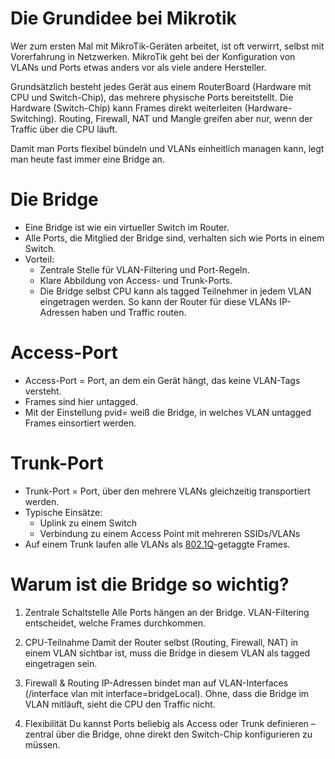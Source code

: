 # Die Grundidee bei Mikrotik
Wer zum ersten Mal mit MikroTik-Geräten arbeitet, ist oft verwirrt, selbst mit Vorerfahrung in Netzwerken. MikroTik geht bei der Konfiguration von VLANs und Ports etwas anders vor als viele andere Hersteller.

Grundsätzlich besteht jedes Gerät aus einem RouterBoard (Hardware mit CPU und Switch-Chip), das mehrere physische Ports bereitstellt.
Die Hardware (Switch-Chip) kann Frames direkt weiterleiten (Hardware-Switching).
Routing, Firewall, NAT und Mangle greifen aber nur, wenn der Traffic über die CPU läuft.

Damit man Ports flexibel bündeln und VLANs einheitlich managen kann, legt man heute fast immer eine Bridge an.

# Die Bridge

- Eine Bridge ist wie ein virtueller Switch im Router.
- Alle Ports, die Mitglied der Bridge sind, verhalten sich wie Ports in einem Switch.
- Vorteil:
  - Zentrale Stelle für VLAN-Filtering und Port-Regeln.
  - Klare Abbildung von Access- und Trunk-Ports.
  - Die Bridge selbst CPU kann als tagged Teilnehmer in jedem VLAN eingetragen werden. So kann der Router für diese VLANs IP-Adressen haben und Traffic routen.

# Access-Port

- Access-Port = Port, an dem ein Gerät hängt, das keine VLAN-Tags versteht.
- Frames sind hier untagged.
- Mit der Einstellung pvid=<VLAN-ID> weiß die Bridge, in welches VLAN untagged Frames einsortiert werden.

# Trunk-Port

- Trunk-Port = Port, über den mehrere VLANs gleichzeitig transportiert werden.
- Typische Einsätze:
  - Uplink zu einem Switch
  - Verbindung zu einem Access Point mit mehreren SSIDs/VLANs
- Auf einem Trunk laufen alle VLANs als [802.1Q](Open-Brain-Dump/Netzwerk/Protokolle/802.1Q)-getaggte Frames.

# Warum ist die Bridge so wichtig?

1. Zentrale Schaltstelle
Alle Ports hängen an der Bridge. VLAN-Filtering entscheidet, welche Frames durchkommen.

2. CPU-Teilnahme
Damit der Router selbst (Routing, Firewall, NAT) in einem VLAN sichtbar ist, muss die Bridge in diesem VLAN als tagged eingetragen sein.

3. Firewall & Routing
IP-Adressen bindet man auf VLAN-Interfaces (/interface vlan mit interface=bridgeLocal). Ohne, dass die Bridge im VLAN mitläuft, sieht die CPU den Traffic nicht.

4. Flexibilität
Du kannst Ports beliebig als Access oder Trunk definieren – zentral über die Bridge, ohne direkt den Switch-Chip konfigurieren zu müssen.

